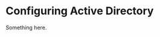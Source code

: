 [title]: # (Configuring Active Directory)
[tags]: # (XXX)
[priority]: # (1502)
# Configuring Active Directory
Something here.
